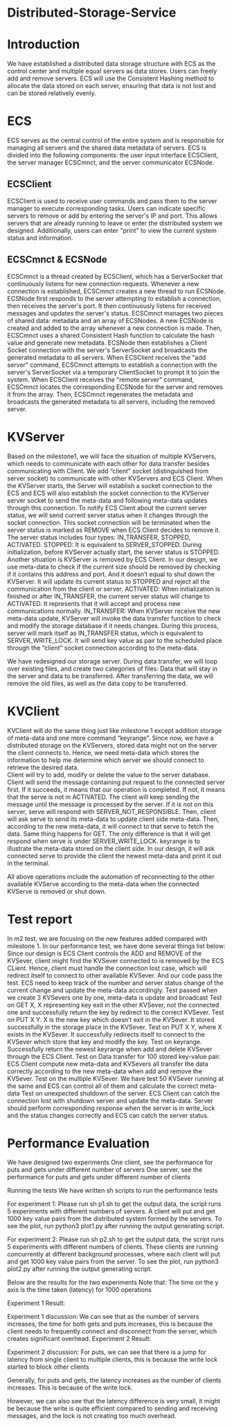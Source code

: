 # Distributed-Storage-Service
# Introduction
We have established a distributed data storage structure with ECS as the control center and multiple equal servers as data stores. Users can freely add and remove servers. ECS will use the Consistent Hashing method to allocate the data stored on each server, ensuring that data is not lost and can be stored relatively evenly.
# ECS
ECS serves as the central control of the entire system and is responsible for managing all servers and the shared data metadata of servers. ECS is divided into the following components: the user input interface ECSClient, the server manager ECSCmnct, and the server communicator ECSNode.
## ECSClient
ECSClient is used to receive user commands and pass them to the server manager to execute corresponding tasks. Users can indicate specific servers to remove or add by entering the server's IP and port. This allows servers that are already running to leave or enter the distributed system we designed. Additionally, users can enter "print" to view the current system status and information.
## ECSCmnct & ECSNode
ECSCmnct is a thread created by ECSClient, which has a ServerSocket that continuously listens for new connection requests. Whenever a new connection is established, ECSCmnct creates a new thread to run ECSNode.
ECSNode first responds to the server attempting to establish a connection, then receives the server's port. It then continuously listens for received messages and updates the server's status.
ECSCmnct manages two pieces of shared data: metadata and an array of ECSNodes. A new ECSNode is created and added to the array whenever a new connection is made. Then, ECSCmnct uses a shared Consistent Hash function to calculate the hash value and generate new metadata. ECSNode then establishes a Client Socket connection with the server's ServerSocket and broadcasts the generated metadata to all servers.
When ECSClient receives the "add server" command, ECSCmnct attempts to establish a connection with the server's ServerSocket via a temporary ClientSocket to prompt it to join the system.
When ECSClient receives the "remote server" command, ECSCmnct locates the corresponding ECSNode for the server and removes it from the array. Then, ECSCmnct regenerates the metadata and broadcasts the generated metadata to all servers, including the removed server.
# KVServer
Based on the milestone1, we will face the situation of multiple KVServers, which needs to communicate with each other for data transfer besides communicating with Client. 
We add “client” socket (distinguished from server socket) to communicate with other KVServers and ECS Client. 
When the KVServer starts, the Server will establish a socket connection to the ECS and ECS will also establish the socket connection to the KVServer server socket to send the meta-data and following meta-data updates through this connection. 
To notify ECS Client about the current server status, we will send current server status when it changes through the socket connection. This socket connection will be terminated when the server status is marked as REMOVE when ECS Client decides to remove it.
The server status includes four types: IN_TRANSFER, STOPPED, ACTIVATED.
STOPPED: It is equivalent to SERVER_STOPPED. During initialization, before KVServer actually start, the server status is STOPPED. Another situation is KVServer is removed by ECS Client. In our design, we use meta-data to check if the current size should be removed by checking if it contains this address and port. And it doesn’t equal to shut down the KVServer. It will update its current status to STOPPED and reject all the communication from the client or server. 
ACTIVATED: When initialization is finished or after IN_TRANSFER, the current server status will change to ACTIVATED. It represents that it will accept and process new communications normally.
IN_TRANSFER: When KVServer receive the new meta-data update, KVServer will invoke the data transfer function to check and modify the storage database if it needs changes.  During this process, server will mark itself as IN_TRANSFER status, which is equivalent to SERVER_WRITE_LOCK. It will send key value as pair to the scheduled place through the “client” socket connection according to the meta-data.  

We have redesigned our storage server. During data transfer, we will loop over existing files, and create two categories of files: Data that will stay in the server and data to be transferred.
After transferring the data, we will remove the old files, as well as the data copy to be transferred.
# KVClient
KVClient will do the same thing just like milestone 1 except addition storage of meta-data and one more command “keyrange”. Since now, we have a distributed storage on the KVServers, stored data might not on the server the client connects to. Hence, we need meta-data which stores the information to help me determine which server we should connect to retrieve the desired data.  
Client will try to add, modify or delete the value to the server database. Client will send the message containing put request to the connected server first. If it succeeds, it means that our operation is completed. If not, it means that the serve is not in ACTIVATED. The client will keep sending the message until the message is processed by the server. If it is not on this server, serve will respond with SERVER_NOT_RESPONSIBLE. Then, client will ask serve to send its meta-data to update client side meta-data. Then, according to the new meta-data, it will connect to that serve to fetch the data. 
Same thing happens for GET. The only difference is that it will get respond when serve is under SERVER_WRITE_LOCK. 
keyrange is to illustrate the meta-data stored on the client side. In our design, it will ask connected serve to provide the client the newest meta-data and print it out in the terminal. 

All above operations include the automation of reconnecting to the other available KVServe according to the meta-data when the connected KVServe is removed or shut down. 

# Test report
In m2 test, we are focusing on the new features added compared with milestone 1. 
In our performance test, we have done several things list below:
Since our design is ECS Client controls the ADD and REMOVE of the KVSever, client might find the KVSever connected to is removed by the ECS CLient. Hence, client must handle the connection lost case, which will redirect itself to connect to other available KVSever. And our code pass the test.
ECS need to keep track of the number and server status change of the current change and update the meta-data accordingly. Test passed when we create 3 KVSevers one by one, meta-data is update and broadcast
Test on GET X, X representing key exit in the other KVSever, not the connected one  and successfully return the key by redirect to the correct KVSever.
Test on PUT X Y. X is the new key which doesn’t exit in the KVSever. It stored successfully in the storage place in the KVSever.
Test on PUT X Y, where X exists in the KVSever. It successfully redirects itself to connect to the KVSever which store that key and modify the key. 
Test on keyrange. Successfully return the newest keyrange when add and delete KVSever through the ECS Client.
Test on Data transfer for 100 stored key-value pair. ECS Client compute new meta-data and KVSevers all transfer the data correctly according to the new meta-data when add and remove the KVSever.
Test on the multiple KVSever. We have test 50 KVSever running at the same and ECS can control all of them and calculate the correct meta-data
Test on unexpected shutdown of the server. ECS Client can catch the connection lost with shutdown server and update the meta-data.
Server should perform corresponding response when the server is in write_lock and the status changes correctly and ECS can catch the server status. 

# Performance Evaluation
We have designed two experiments
One client, see the performance for puts and gets under different number of servers
One server, see the performance for puts and gets under different number of clients

Running the tests
We have written sh scripts to run the performance tests 

For experiment 1: 
Please run sh p1.sh to get the output data, the script runs 5 experiments with different numbers of servers. A client will put and get 1000 key value pairs from the distributed system formed by the servers.
To see the plot, run python3 plot1.py after running the output generating script.

For experiment 2:
Please run sh p2.sh to get the output data, the script runs 5 experiments with different numbers of clients. These clients are running concurrently at different background processes, where each client will put and get 1000 key value pairs from the server.
To see the plot, run python3 plot2.py after running the output generating script.


Below are the results for the two experiments
Note that: The time on the y axis is the time taken (latency) for 1000 operations

Experiment 1 Result:

Experiment 1 discussion:
We can see that as the number of servers increases, the time for both gets and puts increases, this is because the client needs to frequently connect and disconnect from the server, which creates significant overhead.
Experiment 2 Result:

Experiment 2 discussion:
For puts, we can see that there is a jump for latency from single client to multiple clients, this is because the write lock started to block other clients

Generally, for puts and gets, the latency increases as the number of clients increases. This is because of the write lock. 

However, we can also see that the latency difference is very small, it might be because the write is quite efficient compared to sending and receiving messages, and the lock is not creating too much overhead.


